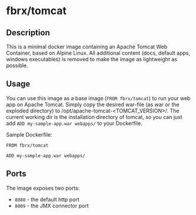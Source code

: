 # fbrx/tomcat

## Description

This is a minimal docker image containing an Apache Tomcat Web Container, based on Alpine Linux. All additional content (docs, default apps, windows executables) is removed to make the image as lightweight as possible. 

## Usage

You can use this image as a base image (```FROM fbrx/tomcat```) to run your web app on Apache Tomcat. Simply copy the desired war-file (as war or the exploded directory) to /opt/apache-tomcat-<TOMCAT_VERSION>/. The current working dir is the installation directory of tomcat, so you can just add ```ADD my-sample-app.war webapps/``` to your Dockerfile.

Sample Dockerfile:
```
FROM fbrx/tomcat

ADD my-sample-app.war webapps/
```

## Ports

The image exposes two ports:
* ```8080``` - the default http port
* ```8009``` - the JMX connector port
